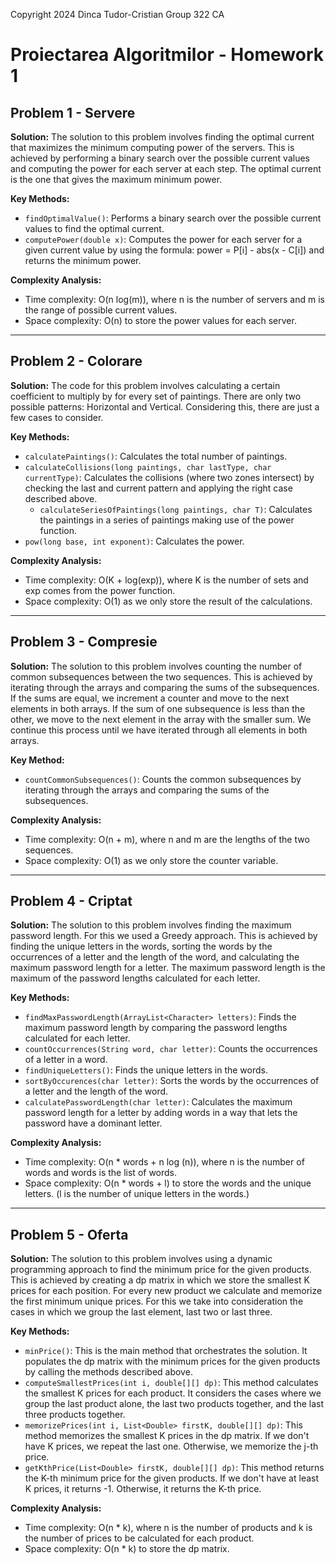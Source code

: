 Copyright 2024 Dinca Tudor-Cristian Group 322 CA

# Proiectarea Algoritmilor - Homework 1

## Problem 1 - Servere

**Solution:** The solution to this problem involves finding the optimal current that maximizes the minimum computing power of the servers. This is achieved by performing a binary search over the possible current values and computing the power for each server at each step. The optimal current is the one that gives the maximum minimum power.

**Key Methods:**
- `findOptimalValue()`: Performs a binary search over the possible current values to find the optimal current.
- `computePower(double x)`: Computes the power for each server for a given current value by using the formula: power = P[i] - abs(x - C[i]) and returns the minimum power.

**Complexity Analysis:**
- Time complexity: O(n log(m)), where n is the number of servers and m is the range of possible current values.
- Space complexity: O(n) to store the power values for each server.

---

## Problem 2 - Colorare

**Solution:** The code for this problem involves calculating a certain coefficient to multiply by for every set of paintings. There are only two possible patterns: Horizontal and Vertical. Considering this, there are just a few cases to consider.

**Key Methods:**
- `calculatePaintings()`: Calculates the total number of paintings.
- `calculateCollisions(long paintings, char lastType, char currentType)`: Calculates the collisions (where two zones intersect) by checking the last and current pattern and applying the right case described above.
  - `calculateSeriesOfPaintings(long paintings, char T)`: Calculates the paintings in a series of paintings making use of the power function.
- `pow(long base, int exponent)`: Calculates the power.

**Complexity Analysis:**
- Time complexity: O(K + log(exp)), where K is the number of sets and exp comes from the power function.
- Space complexity: O(1) as we only store the result of the calculations.

---

## Problem 3 - Compresie

**Solution:** The solution to this problem involves counting the number of common subsequences between the two sequences. This is achieved by iterating through the arrays and comparing the sums of the subsequences. If the sums are equal, we increment a counter and move to the next elements in both arrays. If the sum of one subsequence is less than the other, we move to the next element in the array with the smaller sum. We continue this process until we have iterated through all elements in both arrays.

**Key Method:**
- `countCommonSubsequences()`: Counts the common subsequences by iterating through the arrays and comparing the sums of the subsequences.

**Complexity Analysis:**
- Time complexity: O(n + m), where n and m are the lengths of the two sequences.
- Space complexity: O(1) as we only store the counter variable.

---

## Problem 4 - Criptat

**Solution:** The solution to this problem involves finding the maximum password length. For this we used a Greedy approach. This is achieved by finding the unique letters in the words, sorting the words by the occurrences of a letter and the length of the word, and calculating the maximum password length for a letter. The maximum password length is the maximum of the password lengths calculated for each letter.

**Key Methods:**
- `findMaxPasswordLength(ArrayList<Character> letters)`: Finds the maximum password length by comparing the password lengths calculated for each letter.
- `countOccurrences(String word, char letter)`: Counts the occurrences of a letter in a word.
- `findUniqueLetters()`: Finds the unique letters in the words.
- `sortByOccurences(char letter)`: Sorts the words by the occurrences of a letter and the length of the word.
- `calculatePasswordLength(char letter)`: Calculates the maximum password length for a letter by adding words in a way that lets the password have a dominant letter.

**Complexity Analysis:**
- Time complexity: O(n * words + n log (n)), where n is the number of words and words is the list of words.
- Space complexity: O(n * words + l) to store the words and the unique letters. (l is the number of unique letters in the words.)

---

## Problem 5 - Oferta

**Solution:** The solution to this problem involves using a dynamic programming approach to find the minimum price for the given products. This is achieved by creating a dp matrix in which we store the smallest K prices for each position. For every new product we calculate and memorize the first minimum unique prices. For this we take into consideration the cases in which we group the last element, last two or last three.

**Key Methods:**
- `minPrice()`: This is the main method that orchestrates the solution. It populates the dp matrix with the minimum prices for the given products by calling the methods described above.
- `computeSmallestPrices(int i, double[][] dp)`: This method calculates the smallest K prices for each product. It considers the cases where we group the last product alone, the last two products together, and the last three products together.  
- `memorizePrices(int i, List<Double> firstK, double[][] dp)`: This method memorizes the smallest K prices in the dp matrix. If we don't have K prices, we repeat the last one. Otherwise, we memorize the j-th price.  
- `getKthPrice(List<Double> firstK, double[][] dp)`: This method returns the K-th minimum price for the given products. If we don't have at least K prices, it returns -1. Otherwise, it returns the K-th price.
  
**Complexity Analysis:**
- Time complexity: O(n * k), where n is the number of products and k is the number of prices to be calculated for each product.
- Space complexity: O(n * k) to store the dp matrix.
